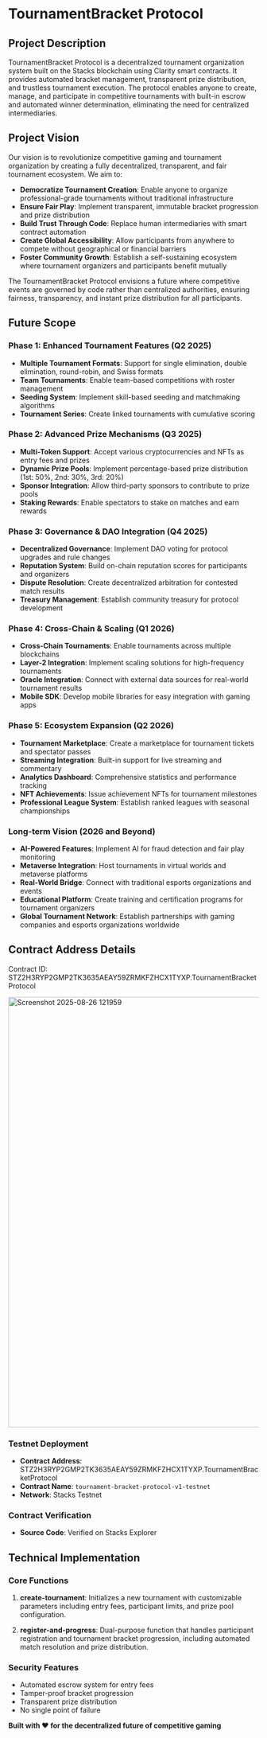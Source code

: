 
# TournamentBracket Protocol

## Project Description

TournamentBracket Protocol is a decentralized tournament organization system built on the Stacks blockchain using Clarity smart contracts. It provides automated bracket management, transparent prize distribution, and trustless tournament execution. The protocol enables anyone to create, manage, and participate in competitive tournaments with built-in escrow and automated winner determination, eliminating the need for centralized intermediaries.

## Project Vision

Our vision is to revolutionize competitive gaming and tournament organization by creating a fully decentralized, transparent, and fair tournament ecosystem. We aim to:

- **Democratize Tournament Creation**: Enable anyone to organize professional-grade tournaments without traditional infrastructure
- **Ensure Fair Play**: Implement transparent, immutable bracket progression and prize distribution
- **Build Trust Through Code**: Replace human intermediaries with smart contract automation
- **Create Global Accessibility**: Allow participants from anywhere to compete without geographical or financial barriers
- **Foster Community Growth**: Establish a self-sustaining ecosystem where tournament organizers and participants benefit mutually

The TournamentBracket Protocol envisions a future where competitive events are governed by code rather than centralized authorities, ensuring fairness, transparency, and instant prize distribution for all participants.

## Future Scope

### Phase 1: Enhanced Tournament Features (Q2 2025)
- **Multiple Tournament Formats**: Support for single elimination, double elimination, round-robin, and Swiss formats
- **Team Tournaments**: Enable team-based competitions with roster management
- **Seeding System**: Implement skill-based seeding and matchmaking algorithms
- **Tournament Series**: Create linked tournaments with cumulative scoring

### Phase 2: Advanced Prize Mechanisms (Q3 2025)
- **Multi-Token Support**: Accept various cryptocurrencies and NFTs as entry fees and prizes
- **Dynamic Prize Pools**: Implement percentage-based prize distribution (1st: 50%, 2nd: 30%, 3rd: 20%)
- **Sponsor Integration**: Allow third-party sponsors to contribute to prize pools
- **Staking Rewards**: Enable spectators to stake on matches and earn rewards

### Phase 3: Governance & DAO Integration (Q4 2025)
- **Decentralized Governance**: Implement DAO voting for protocol upgrades and rule changes
- **Reputation System**: Build on-chain reputation scores for participants and organizers
- **Dispute Resolution**: Create decentralized arbitration for contested match results
- **Treasury Management**: Establish community treasury for protocol development

### Phase 4: Cross-Chain & Scaling (Q1 2026)
- **Cross-Chain Tournaments**: Enable tournaments across multiple blockchains
- **Layer-2 Integration**: Implement scaling solutions for high-frequency tournaments
- **Oracle Integration**: Connect with external data sources for real-world tournament results
- **Mobile SDK**: Develop mobile libraries for easy integration with gaming apps

### Phase 5: Ecosystem Expansion (Q2 2026)
- **Tournament Marketplace**: Create a marketplace for tournament tickets and spectator passes
- **Streaming Integration**: Built-in support for live streaming and commentary
- **Analytics Dashboard**: Comprehensive statistics and performance tracking
- **NFT Achievements**: Issue achievement NFTs for tournament milestones
- **Professional League System**: Establish ranked leagues with seasonal championships

### Long-term Vision (2026 and Beyond)
- **AI-Powered Features**: Implement AI for fraud detection and fair play monitoring
- **Metaverse Integration**: Host tournaments in virtual worlds and metaverse platforms
- **Real-World Bridge**: Connect with traditional esports organizations and events
- **Educational Platform**: Create training and certification programs for tournament organizers
- **Global Tournament Network**: Establish partnerships with gaming companies and esports organizations worldwide

## Contract Address Details

Contract ID: STZ2H3RYP2GMP2TK3635AEAY59ZRMKFZHCX1TYXP.TournamentBracketProtocol

<img width="1889" height="865" alt="Screenshot 2025-08-26 121959" src="https://github.com/user-attachments/assets/337510ef-03cb-45b1-89e5-d88db908c2cb" />


### Testnet Deployment
- **Contract Address**: STZ2H3RYP2GMP2TK3635AEAY59ZRMKFZHCX1TYXP.TournamentBracketProtocol
- **Contract Name**: `tournament-bracket-protocol-v1-testnet`
- **Network**: Stacks Testnet

### Contract Verification
- **Source Code**: Verified on Stacks Explorer


## Technical Implementation

### Core Functions

1. **create-tournament**: Initializes a new tournament with customizable parameters including entry fees, participant limits, and prize pool configuration.

2. **register-and-progress**: Dual-purpose function that handles participant registration and tournament bracket progression, including automated match resolution and prize distribution.

### Security Features
- Automated escrow system for entry fees
- Tamper-proof bracket progression
- Transparent prize distribution
- No single point of failure



**Built with ❤️ for the decentralized future of competitive gaming**
